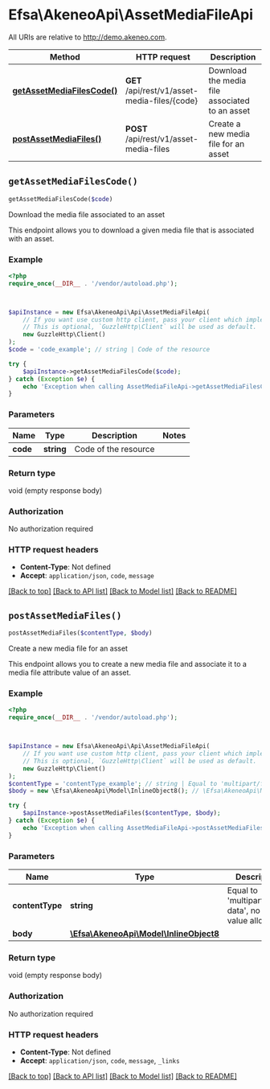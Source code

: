 # Efsa\AkeneoApi\AssetMediaFileApi

All URIs are relative to http://demo.akeneo.com.

Method | HTTP request | Description
------------- | ------------- | -------------
[**getAssetMediaFilesCode()**](AssetMediaFileApi.md#getAssetMediaFilesCode) | **GET** /api/rest/v1/asset-media-files/{code} | Download the media file associated to an asset
[**postAssetMediaFiles()**](AssetMediaFileApi.md#postAssetMediaFiles) | **POST** /api/rest/v1/asset-media-files | Create a new media file for an asset


## `getAssetMediaFilesCode()`

```php
getAssetMediaFilesCode($code)
```

Download the media file associated to an asset

This endpoint allows you to download a given media file that is associated with an asset.

### Example

```php
<?php
require_once(__DIR__ . '/vendor/autoload.php');



$apiInstance = new Efsa\AkeneoApi\Api\AssetMediaFileApi(
    // If you want use custom http client, pass your client which implements `GuzzleHttp\ClientInterface`.
    // This is optional, `GuzzleHttp\Client` will be used as default.
    new GuzzleHttp\Client()
);
$code = 'code_example'; // string | Code of the resource

try {
    $apiInstance->getAssetMediaFilesCode($code);
} catch (Exception $e) {
    echo 'Exception when calling AssetMediaFileApi->getAssetMediaFilesCode: ', $e->getMessage(), PHP_EOL;
}
```

### Parameters

Name | Type | Description  | Notes
------------- | ------------- | ------------- | -------------
 **code** | **string**| Code of the resource |

### Return type

void (empty response body)

### Authorization

No authorization required

### HTTP request headers

- **Content-Type**: Not defined
- **Accept**: `application/json`, `code`, `message`

[[Back to top]](#) [[Back to API list]](../../README.md#endpoints)
[[Back to Model list]](../../README.md#models)
[[Back to README]](../../README.md)

## `postAssetMediaFiles()`

```php
postAssetMediaFiles($contentType, $body)
```

Create a new media file for an asset

This endpoint allows you to create a new media file and associate it to a media file attribute value of an asset.

### Example

```php
<?php
require_once(__DIR__ . '/vendor/autoload.php');



$apiInstance = new Efsa\AkeneoApi\Api\AssetMediaFileApi(
    // If you want use custom http client, pass your client which implements `GuzzleHttp\ClientInterface`.
    // This is optional, `GuzzleHttp\Client` will be used as default.
    new GuzzleHttp\Client()
);
$contentType = 'contentType_example'; // string | Equal to 'multipart/form-data', no other value allowed
$body = new \Efsa\AkeneoApi\Model\InlineObject8(); // \Efsa\AkeneoApi\Model\InlineObject8

try {
    $apiInstance->postAssetMediaFiles($contentType, $body);
} catch (Exception $e) {
    echo 'Exception when calling AssetMediaFileApi->postAssetMediaFiles: ', $e->getMessage(), PHP_EOL;
}
```

### Parameters

Name | Type | Description  | Notes
------------- | ------------- | ------------- | -------------
 **contentType** | **string**| Equal to &#39;multipart/form-data&#39;, no other value allowed |
 **body** | [**\Efsa\AkeneoApi\Model\InlineObject8**](../Model/InlineObject8.md)|  | [optional]

### Return type

void (empty response body)

### Authorization

No authorization required

### HTTP request headers

- **Content-Type**: Not defined
- **Accept**: `application/json`, `code`, `message`, `_links`

[[Back to top]](#) [[Back to API list]](../../README.md#endpoints)
[[Back to Model list]](../../README.md#models)
[[Back to README]](../../README.md)
